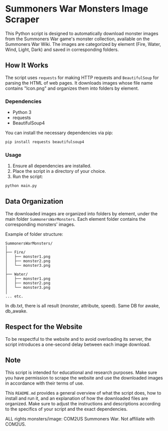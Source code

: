 # Summoners War Monsters Image Scraper

This Python script is designed to automatically download monster images from the Summoners War game's monster collection, available on the Summoners War Wiki. 
The images are categorized by element (Fire, Water, Wind, Light, Dark) and saved in corresponding folders.

## How It Works

The script uses `requests` for making HTTP requests and `BeautifulSoup` for parsing the HTML of web pages. It downloads images whose file name contains "Icon.png" and organizes them into folders by element.

### Dependencies

- Python 3
- requests
- BeautifulSoup4

You can install the necessary dependencies via pip:

```bash
pip install requests beautifulsoup4
```

### Usage

1. Ensure all dependencies are installed.
2. Place the script in a directory of your choice.
3. Run the script:

```bash
python main.py
```

## Data Organization

The downloaded images are organized into folders by element, under the main folder `SummonersWarMonsters`. 
Each element folder contains the corresponding monsters' images.

Example of folder structure:

```
SummonersWarMonsters/
│
├── Fire/
│   ├── monster1.png
│   ├── monster2.png
│   └── monster3.png
│
├── Water/
│   ├── monster1.png
│   ├── monster2.png
│   └── monster3.png
│
... etc.
```

In db.txt, there is all result (monster, attribute, speed).
Same DB for awake, db_awake.

## Respect for the Website

To be respectful to the website and to avoid overloading its server, the script introduces a one-second delay between each image download.

## Note

This script is intended for educational and research purposes. Make sure you have permission to scrape the website and use the downloaded images in accordance with their terms of use.


This `README.md` provides a general overview of what the script does, how to install and run it, and an explanation of how the downloaded files are organized. 
Make sure to adjust the instructions and descriptions according to the specifics of your script and the exact dependencies.

ALL rights monsters/image: COM2US Summoners War. Not affiliate with COM2US.
